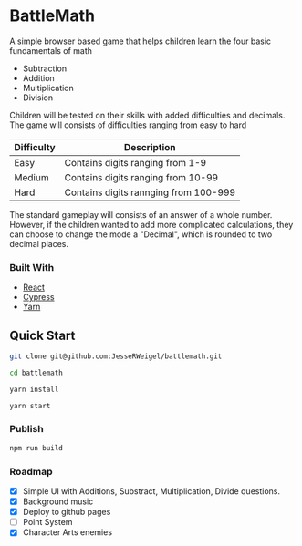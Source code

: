 # BattleMath

A simple browser based game that helps children learn the four basic fundamentals of math

- Subtraction
- Addition
- Multiplication
- Division

Children will be tested on their skills with added difficulties and decimals. 
The game will consists of difficulties ranging from easy to hard

| Difficulty | Description |
| --- | --- |
| Easy | Contains digits ranging from 1-9 |
| Medium | Contains digits ranging from 10-99 |
| Hard | Contains digits rannging from 100-999 |

The standard gameplay will consists of an answer of a whole number. However, if the children wanted to add more complicated calculations, they can choose to change the mode a "Decimal", which is rounded to two decimal places.

### Built With

- [React](https://reactjs.org/)
- [Cypress](https://www.cypress.io/)
- [Yarn](https://yarnpkg.com/)

## Quick Start

```sh
git clone git@github.com:JesseRWeigel/battlemath.git
```

```sh
cd battlemath

yarn install

yarn start
```

### Publish

```sh
npm run build
```

### Roadmap

- [x] Simple UI with Additions, Substract, Multiplication, Divide questions.
- [x] Background music
- [x] Deploy to github pages
- [ ] Point System
- [x] Character Arts enemies
